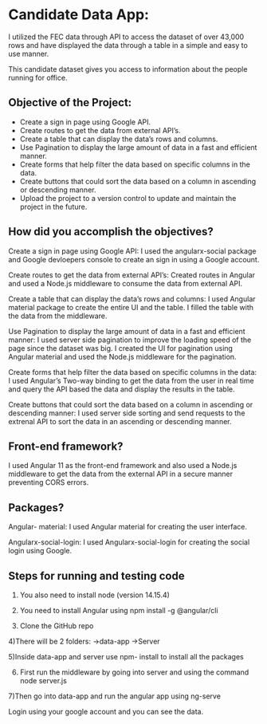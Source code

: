 # Candidate Data App: 

I utilized the FEC data through API to access the dataset of over 43,000 rows and have displayed the data through a table in a simple and easy to use manner.
 
This candidate dataset gives you access to information about the people running for office. 

## Objective of the Project:
* Create a sign in page using Google API.
* Create routes to get the data from external API’s.
* Create a table that can display the data’s rows and columns.
* Use Pagination to display the large amount of data in a fast and efficient manner.
* Create forms that help filter the data based on specific columns in the data.
* Create buttons that could sort the data based on a column in ascending or descending manner.
* Upload the project to a version control to update and maintain the project in the future.

## How did you accomplish the objectives?
Create a sign in page using Google API:
I used the angularx-social package and Google devloepers console to create an sign in using a Google account.

Create routes to get the data from external API’s:
Created routes in Angular and used a Node.js middleware to consume the data from external API. 

Create a table that can display the data’s rows and columns:
I used Angular material package to create the entire UI and the table. I filled the table with the data from the middleware.

Use Pagination to display the large amount of data in a fast and efficient manner:
I used server side pagination to improve the loading speed of the page  since the dataset was big. I created the UI for pagination using Angular material and used the Node.js middleware for the pagination.

Create forms that help filter the data based on specific columns in the data:
I used Angular’s Two-way binding to get the data from the user in real time and query the API based the data and display the results in the table. 

Create buttons that could sort the data based on a column in ascending or descending manner:
I used server side sorting and send requests to the extrenal API to sort the data in an ascending or descending manner.

## Front-end framework?
I used Angular 11 as the front-end framework and also used a Node.js middleware to get the data from the external API in a secure manner preventing CORS errors.

## Packages?
Angular- material:
I used Angular material for creating the user interface.

Angularx-social-login:
I used Angularx-social-login for creating the social login using Google.

## Steps for running and testing code

1) You also need to install node (version 14.15.4)

2) You need to install Angular using npm install -g @angular/cli

3) Clone the GitHub repo

4)There will be 2 folders:
->data-app
->Server

5)Inside data-app and server use npm- install to install all the packages

6) First run the middleware by going into server and using the command node server.js

7)Then go into data-app and run the angular app using ng-serve

Login using your google account and you can see the data.

